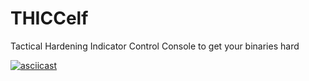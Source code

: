 # THICCelf

Tactical Hardening Indicator Control Console to get your binaries hard

[![asciicast](https://asciinema.org/a/431871.svg)](https://asciinema.org/a/431871?autoplay=1)
